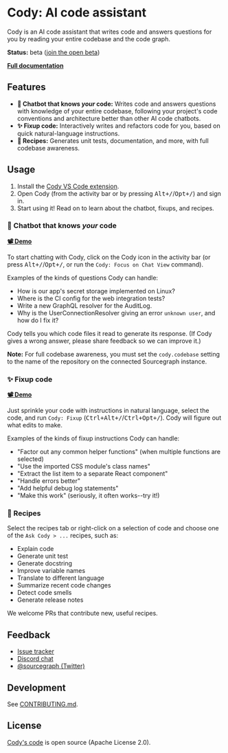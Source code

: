 # Cody: AI code assistant

Cody is an AI code assistant that writes code and answers questions for you by reading your entire codebase and the code graph.

**Status:** beta ([join the open beta](https://docs.sourcegraph.com/cody))

[**Full documentation**](https://docs.sourcegraph.com/cody)

## Features

<!-- NOTE: These should stay roughly in sync with doc/cody/index.md, although that page needs to be not specific to VS Code. -->

- **🤖 Chatbot that knows _your_ code:** Writes code and answers questions with knowledge of your entire codebase, following your project's code conventions and architecture better than other AI code chatbots.
- **✨ Fixup code:** Interactively writes and refactors code for you, based on quick natural-language instructions.
- **📖 Recipes:** Generates unit tests, documentation, and more, with full codebase awareness.

## Usage

1. Install the [Cody VS Code extension](https://marketplace.visualstudio.com/items?itemName=sourcegraph.cody-ai).
1. Open Cody (from the activity bar or by pressing <kbd>Alt+/</kbd>/<kbd>Opt+/</kbd>) and sign in.
1. Start using it! Read on to learn about the chatbot, fixups, and recipes.

### 🤖 Chatbot that knows _your_ code

[**📽️ Demo**](https://twitter.com/beyang/status/1647744307045228544)

To start chatting with Cody, click on the Cody icon in the activity bar (or press <kbd>Alt+/</kbd>/<kbd>Opt+/</kbd>, or run the `Cody: Focus on Chat View` command).

Examples of the kinds of questions Cody can handle:

- How is our app's secret storage implemented on Linux?
- Where is the CI config for the web integration tests?
- Write a new GraphQL resolver for the AuditLog.
- Why is the UserConnectionResolver giving an error `unknown user`, and how do I fix it?

Cody tells you which code files it read to generate its response. (If Cody gives a wrong answer, please share feedback so we can improve it.)

**Note:** For full codebase awareness, you must set the `cody.codebase` setting to the name of the repository on the connected Sourcegraph instance.

### ✨ Fixup code

[**📽️ Demo**](https://twitter.com/sqs/status/1647673013343780864)

Just sprinkle your code with instructions in natural language, select the code, and run `Cody: Fixup` (<kbd>Ctrl+Alt+/</kbd>/<kbd>Ctrl+Opt+/</kbd>). Cody will figure out what edits to make.

Examples of the kinds of fixup instructions Cody can handle:

- "Factor out any common helper functions" (when multiple functions are selected)
- "Use the imported CSS module's class names"
- "Extract the list item to a separate React component"
- "Handle errors better"
- "Add helpful debug log statements"
- "Make this work" (seriously, it often works--try it!)

### 📖 Recipes

Select the recipes tab or right-click on a selection of code and choose one of the `Ask Cody > ...` recipes, such as:

- Explain code
- Generate unit test
- Generate docstring
- Improve variable names
- Translate to different language
- Summarize recent code changes
- Detect code smells
- Generate release notes

We welcome PRs that contribute new, useful recipes.

## Feedback

- [Issue tracker](https://github.com/sourcegraph/sourcegraph/issues)
- [Discord chat](https://discord.gg/s2qDtYGnAE)
- [@sourcegraph (Twitter)](https://twitter.com/sourcegraph)

## Development

See [CONTRIBUTING.md](./CONTRIBUTING.md).

## License

[Cody's code](https://sourcegraph.com/github.com/sourcegraph/sourcegraph/-/tree/client/cody) is open source (Apache License 2.0).
